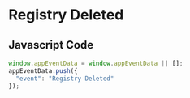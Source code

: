 # Registry Deleted

### 

## Javascript Code
```js
window.appEventData = window.appEventData || [];
appEventData.push({
  "event": "Registry Deleted"
});
```








